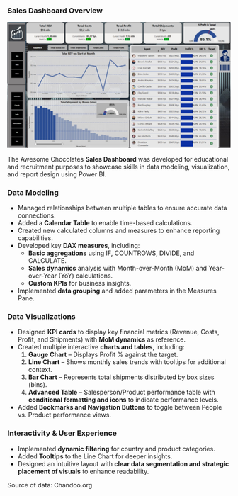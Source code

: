 ### **Sales Dashboard Overview**
![sales dashboard](https://raw.githubusercontent.com/zagi31/Sales_BIDashboard_AC/main/Screens/dashboard_screen.jpg)

The Awesome Chocolates **Sales Dashboard** was developed for educational and recruitment purposes to showcase skills in data modeling, visualization, and report design using Power BI.

### **Data Modeling**
- Managed relationships between multiple tables to ensure accurate data connections.
- Added a **Calendar Table** to enable time-based calculations.
- Created new calculated columns and measures to enhance reporting capabilities.
- Developed key **DAX measures**, including:
  - **Basic aggregations** using IF, COUNTROWS, DIVIDE, and CALCULATE.
  - **Sales dynamics** analysis with Month-over-Month (MoM) and Year-over-Year (YoY) calculations.
  - **Custom KPIs** for business insights.
- Implemented **data grouping** and added parameters in the Measures Pane.

### **Data Visualizations**
- Designed **KPI cards** to display key financial metrics (Revenue, Costs, Profit, and Shipments) with **MoM dynamics** as reference.
- Created multiple interactive **charts and tables**, including:
  1. **Gauge Chart** – Displays Profit % against the target.
  2. **Line Chart** – Shows monthly sales trends with tooltips for additional context.
  3. **Bar Chart** – Represents total shipments distributed by box sizes (bins).
  4. **Advanced Table** – Salesperson/Product performance table with **conditional formatting and icons** to indicate performance levels.
- Added **Bookmarks and Navigation Buttons** to toggle between People vs. Product performance views.

### **Interactivity & User Experience**
- Implemented **dynamic filtering** for country and product categories.
- Added **Tooltips** to the Line Chart for deeper insights.
- Designed an intuitive layout with **clear data segmentation and strategic placement of visuals** to enhance readability.

Source of data: Chandoo.org
